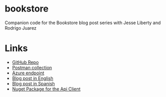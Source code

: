 # bookstore
Companion code for the Bookstore blog post series with Jesse Liberty and Rodrigo Juarez

# Links
- [GitHub Repo](https://github.com/XamEsp/bookstore)
- [Postman collection](https://www.getpostman.com/collections/ceafcde786c1a0d339b6)
- [Azure endpoint](https://bookstoreapiblogpost.azurewebsites.net/api/)
- [Blog post in English](http://jesseliberty.com/2019/09/08/advanced-xamarin-forms-part-1-the-api/)
- [Blog post in Spanish](https://blog.rodrigojuarez.com/api/xam/2019/09/11/bookstore-api.html)
- [Nuget Package for the Api Client]()
